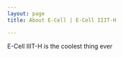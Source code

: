 ```yaml
---
layout: page
title: About E-Cell | E-Cell IIIT-H

---
```


E-Cell IIIT-H is the coolest thing ever


